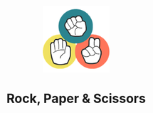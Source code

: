 <p align="center">
  <a href="https://github.com/marcoshsq/Jokenpo">
    <img src="https://github.com/marcoshsq/Jokenpo/blob/main/RockPaperScissors.png" alt="sql" height="150" width="150">
  </a>
</p>
  <h1 align="center">Rock, Paper & Scissors</h1>
</div>
<br>
